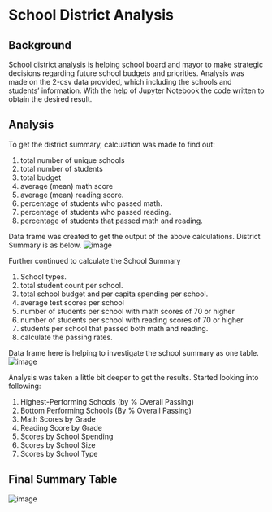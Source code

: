 # School District Analysis

## Background
School district analysis is helping school board and mayor to make strategic decisions regarding future school budgets and priorities. Analysis was made on the 2-csv data provided, which including the schools and students’ information. With the help of Jupyter Notebook the code written to obtain the desired result.

## Analysis

To get the district summary, calculation was made to find out:
1.	total number of unique schools
2.	total number of students
3.	total budget
4.	average (mean) math score
5.	average (mean) reading score.
6.	percentage of students who passed math.
7.	percentage of students who passed reading.
8.	percentage of students that passed math and reading.

Data frame was created to get the output of the above calculations. District Summary is as below.
![image](https://github.com/cisha710/pandas-challenge/assets/143370584/1f8f7afb-ed90-4bf8-bba0-043369a3f179)


Further continued to calculate the School Summary

1.	School types.
2.	total student count per school.
3.	total school budget and per capita spending per school.
4.	average test scores per school
5.	number of students per school with math scores of 70 or higher
6.	number of students per school with reading scores of 70 or higher
7.	students per school that passed both math and reading.
8.	calculate the passing rates.


Data frame here is helping to investigate the school summary as one table.
![image](https://github.com/cisha710/pandas-challenge/assets/143370584/6fe2a596-4451-4e7c-bf10-c93403a59313)



Analysis was taken a little bit deeper to get the results. Started looking into following:


1.	Highest-Performing Schools (by % Overall Passing)                                                        
2.	Bottom Performing Schools (By % Overall Passing)
3.	Math Scores by Grade
4.	Reading Score by Grade
5.	Scores by School Spending
6.	Scores by School Size
7.	Scores by School Type



## Final Summary Table
![image](https://github.com/cisha710/pandas-challenge/assets/143370584/b5fe52af-2882-4e5d-8cdb-c9f1f7d171ad)

